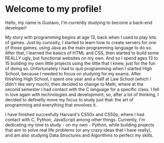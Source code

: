<h1>Welcome to my profile!</h1>
<p>Hello, my name is Gustavo, I'm currently studying to become a back-end developer!</p>
<p>My story with programming begins at age 13, back when I used to play lots of games. Just by curiosity, I started to learn how to create servers for one of those games, using Java as the main programming language to do so.
After that, I learned the basics of HTML and CSS, then started to build some REALLY ugly, but functional websites on my own. And so I spend ages 13 to 15 building my own little projects using the little that I knew, just for the
fun of doing so. Unfortunately I had to quit programming when I started High School, because I needed to focus on studying for my exams. After finishing High School, I spent one year and a half at Law School (which I didn't like
very much), then decided to change to Math, where at the second semester I had contact with the C language for a specific class. I fell in love again with technologies and development, so, after a lot of thinking, I decided to definetly
move my focus to study just that: the art of programming and everything that envolves it.</p>
<p>I have finished succesfully Harvard's CS50x and CS50p, where I had contact with C, Python, JavaScript among other things. Currently, I'm dedicating my time to study - on my own - Python, while building projects that aim to
solve real life problems (or any crazy ideas that I have really), and am also studying Data Structures and Algorithms to perfect my skills.</p>

<!---
gustavooarantes/gustavooarantes is a ✨ special ✨ repository because its `README.md` (this file) appears on your GitHub profile.
You can click the Preview link to take a look at your changes.
--->
